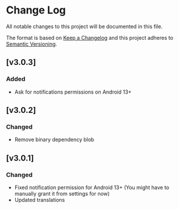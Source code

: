 # Change Log
All notable changes to this project will be documented in this file.

The format is based on [Keep a Changelog](http://keepachangelog.com/)
and this project adheres to [Semantic Versioning](http://semver.org/).

## [v3.0.3]
### Added
- Ask for notifications permissions on Android 13+

## [v3.0.2]
### Changed
- Remove binary dependency blob

## [v3.0.1]
### Changed
- Fixed notification permission for Android 13+ (You might have to manually grant it from settings for now)
- Updated translations
